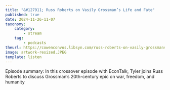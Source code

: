```yaml
---
title: "&#127911; Russ Roberts on Vasily Grossman’s Life and Fate"
published: true
date: 2024-11-26-11-07
taxonomy:
    category:
        - stream
    tag:
        - podcasts
theurl: https://cowenconvos.libsyn.com/russ-roberts-on-vasily-grossmans-life-and-fate
image: artwork-resized.JPEG
template: listen
---
```


Episode summary: In this crossover episode with EconTalk, Tyler joins Russ Roberts to discuss Grossman&rsquo;s 20th-century epic on war, freedom, and humanity
